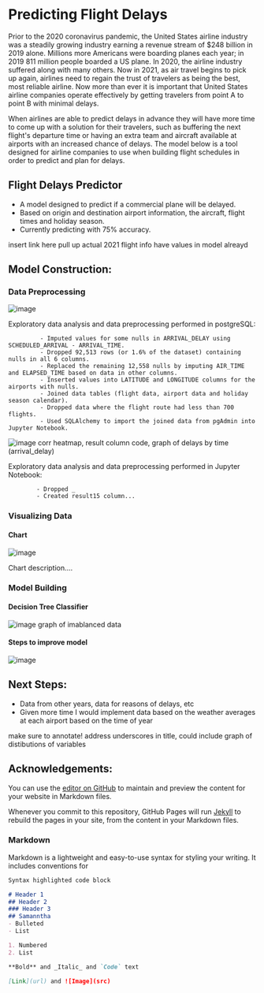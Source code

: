 # Predicting Flight Delays

Prior to the 2020 coronavirus pandemic, the United States airline industry was a steadily growing industry earning a revenue stream of $248 billion in 2019 alone. Millions more Americans were boarding planes each year; in 2019 811 million people boarded a US plane. In 2020, the airline industry suffered along with many others. Now in 2021, as air travel begins to pick up again, airlines need to regain the trust of travelers as being the best, most reliable airline. Now more than ever it is important that United States airline companies operate effectively by getting travelers from point A to point B with minimal delays.

When airlines are able to predict delays in advance they will have more time to come up with a solution for their travelers, such as buffering the next flight's departure time or having an extra team and aircraft available at airports with an increased chance of delays. The model below is a tool designed for airline companies to use when building flight schedules in order to predict and plan for delays. 


## Flight Delays Predictor ##
- A model designed to predict if a commercial plane will be delayed.
- Based on origin and destination airport information, the aircraft, flight times and holiday season. 
- Currently predicting with 75% accuracy. 

insert link here
pull up actual 2021 flight info
have values in model alreayd


## Model Construction:

### Data Preprocessing
![image](https://user-images.githubusercontent.com/87782980/126912614-68606abf-e104-48c5-84a7-b577f4a8dd29.png)

Exploratory data analysis and data preprocessing performed in postgreSQL:

             - Imputed values for some nulls in ARRIVAL_DELAY using SCHEDULED_ARRIVAL - ARRIVAL_TIME.
             - Dropped 92,513 rows (or 1.6% of the dataset) containing nulls in all 6 columns.
             - Replaced the remaining 12,558 nulls by imputing AIR_TIME and ELAPSED_TIME based on data in other columns. 
             - Inserted values into LATITUDE and LONGITUDE columns for the airports with nulls.
             - Joined data tables (flight data, airport data and holiday season calendar). 
             - Dropped data where the flight route had less than 700 flights.
             - Used SQLAlchemy to import the joined data from pgAdmin into Jupyter Notebook. 

![image]()  corr heatmap, result column code, graph of delays by time (arrival_delay)

Exploratory data analysis and data preprocessing performed in Jupyter Notebook:

            - Dropped _
            - Created result15 column...



### Visualizing Data
#### Chart 

![image](http://localhost:8888/view/Documents/Capstones/Flight%20Data%20Capstone/ODC_chart.png)

Chart description....



### Model Building
#### Decision Tree Classifier 

![image]() graph of imablanced data

#### Steps to improve model

![image]()


## Next Steps:
- Data from other years, data for reasons of delays, etc
- Given more time I would implement data based on the weather averages at each airport based on the time of year

make sure to annotate! address underscores in title, could include graph of distibutions of variables


## Acknowledgements:




You can use the [editor on GitHub](https://github.com/samanthaglasson/FlightDelayModel/edit/gh-pages/index.md) to maintain and preview the content for your website in Markdown files.

Whenever you commit to this repository, GitHub Pages will run [Jekyll](https://jekyllrb.com/) to rebuild the pages in your site, from the content in your Markdown files.

### Markdown

Markdown is a lightweight and easy-to-use syntax for styling your writing. It includes conventions for

```markdown
Syntax highlighted code block

# Header 1
## Header 2
### Header 3
## Samanntha 
- Bulleted
- List

1. Numbered
2. List

**Bold** and _Italic_ and `Code` text

[Link](url) and ![Image](src)
```

